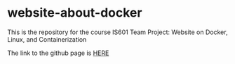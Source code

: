 # website-about-docker
This is the repository for the course IS601 Team Project: Website on Docker, Linux, and Containerization


The link to the github page is [HERE](https://khangtran2020.github.io/website-about-docker/)
